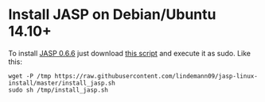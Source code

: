 Install JASP on Debian/Ubuntu 14.10+
====================================

To install [JASP 0.6.6](https://jasp-stats.org/) just download [this script](https://raw.githubusercontent.com/lindemann09/jasp-linux-install/master/install_jasp.sh)
and execute it as sudo. Like this:

```
wget -P /tmp https://raw.githubusercontent.com/lindemann09/jasp-linux-install/master/install_jasp.sh
sudo sh /tmp/install_jasp.sh
```



